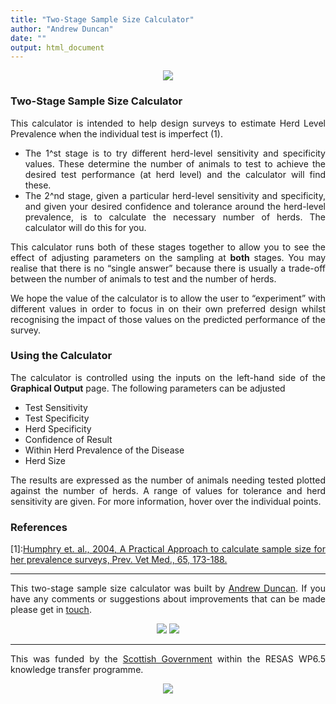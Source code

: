 ```yaml
---
title: "Two-Stage Sample Size Calculator"
author: "Andrew Duncan"
date: ""
output: html_document
---
```


<div style='text-align:justify'>
<div style='text-align:center'>
<a target="_blank"><img src="CattleHeader.png"></a>
</div>


### Two-Stage Sample Size Calculator

This calculator is intended to help design surveys to estimate Herd Level Prevalence when the individual test is imperfect (1).

* The 1^st stage is to try different herd-level sensitivity and specificity values. These determine the number of animals to test to achieve the desired test performance (at herd level) and the calculator will find these.
* The 2^nd stage, given a particular herd-level sensitivity and specificity, and given your desired confidence and tolerance around the herd-level prevalence, is to calculate the necessary number of herds. The calculator will do this for you.

This calculator runs both of these stages together to allow you to see the effect of adjusting parameters on the sampling at __both__ stages. You may realise that there is no “single answer” because there is usually a trade-off between the number of animals to test and the number of herds.

We hope the value of the calculator is to allow the user to “experiment” with different values in order to focus in on their own preferred design whilst recognising the impact of those values on the predicted performance of the survey.

### Using the Calculator

The calculator is controlled using the inputs on the left-hand side of the __Graphical Output__ page. The following parameters can be adjusted

* Test Sensitivity
* Test Specificity
* Herd Specificity
* Confidence of Result
* Within Herd Prevalence of the Disease
* Herd Size

The results are expressed as the number of animals needing tested plotted against the number of herds. A range of values for tolerance and herd sensitivity are given. For more information, hover over the individual points.

### References

[1]:[Humphry et. al., 2004, A Practical Approach to calculate sample size for her prevalence surveys, Prev. Vet Med., 65, 173-188.](http://www.sciencedirect.com/science/article/pii/S0167587704001412)

------

This two-stage sample size calculator was built by <a target="_blank" href="http://www.aj2duncan.com">Andrew Duncan</a>. If you have any comments or suggestions about improvements that can be made please get in [touch](<mailto:andrew.duncan.ic@uhi.ac.uk>).


<div style='text-align:center'>
<a target="_blank" href="http:///www.sruc.ac.uk"><img src="SRUC-logo.png"></a>
<a target="_blank" href="http://www.inverness.uhi.ac.uk/"><img src="IC-logo.jpg"></a> 
</div>

------

This was funded by the <a target="_blank" href="http://www.scotland.gov.uk/">Scottish Government</a> within the RESAS WP6.5 knowledge transfer programme.
<div style='text-align:center'>
<a target="_blank" href="http://www.scotland.gov.uk/"><img src="SG-logo.png"></a>
</div>
</div> 
